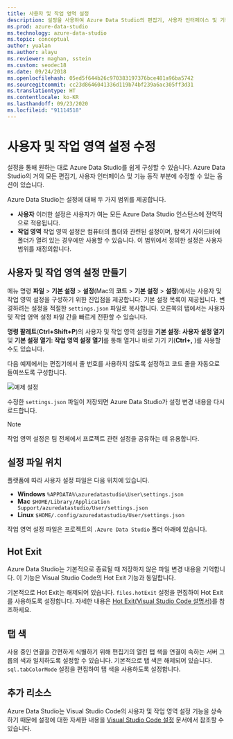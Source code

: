 ```yaml
---
title: 사용자 및 작업 영역 설정
description: 설정을 사용하여 Azure Data Studio의 편집기, 사용자 인터페이스 및 기능 동작을 원하는 대로 사용자 지정하는 방법을 알아봅니다.
ms.prod: azure-data-studio
ms.technology: azure-data-studio
ms.topic: conceptual
author: yualan
ms.author: alayu
ms.reviewer: maghan, sstein
ms.custom: seodec18
ms.date: 09/24/2018
ms.openlocfilehash: 05ed5f644b26c970383197376bce481a96ba5742
ms.sourcegitcommit: cc23d8646041336d119b74bf239a6ac305ff3d31
ms.translationtype: HT
ms.contentlocale: ko-KR
ms.lasthandoff: 09/23/2020
ms.locfileid: "91114518"
---
```

# <a name="modify-user-and-workspace-settings"></a>사용자 및 작업 영역 설정 수정

설정을 통해 원하는 대로 Azure Data Studio를 쉽게 구성할 수 있습니다. Azure Data Studio의 거의 모든 편집기, 사용자 인터페이스 및 기능 동작 부분에 수정할 수 있는 옵션이 있습니다.

Azure Data Studio는 설정에 대해 두 가지 범위를 제공합니다.

* **사용자** 이러한 설정은 사용자가 여는 모든 Azure Data Studio 인스턴스에 전역적으로 적용됩니다.
* **작업 영역** 작업 영역 설정은 컴퓨터의 폴더와 관련된 설정이며, 탐색기 사이드바에 폴더가 열려 있는 경우에만 사용할 수 있습니다. 이 범위에서 정의한 설정은 사용자 범위를 재정의합니다.

## <a name="creating-user-and-workspace-settings"></a>사용자 및 작업 영역 설정 만들기

메뉴 명령 **파일** > **기본 설정** > **설정**(Mac의 **코드** > **기본 설정** > **설정**)에서는 사용자 및 작업 영역 설정을 구성하기 위한 진입점을 제공합니다. 기본 설정 목록이 제공됩니다. 변경하려는 설정을 적절한 `settings.json` 파일로 복사합니다. 오른쪽의 탭에서는 사용자 및 작업 영역 설정 파일 간을 빠르게 전환할 수 있습니다.

**명령 팔레트**(**Ctrl+Shift+P**)의 사용자 및 작업 영역 설정을 **기본 설정: 사용자 설정 열기** 및 **기본 설정 열기: 작업 영역 설정 열기**를 통해 열거나 바로 가기 키(**Ctrl+,** )를 사용할 수도 있습니다.

다음 예제에서는 편집기에서 줄 번호를 사용하지 않도록 설정하고 코드 줄을 자동으로 들여쓰도록 구성합니다.

![예제 설정](media/settings/sample-settings.png)

수정한 `settings.json` 파일이 저장되면 Azure Data Studio가 설정 변경 내용을 다시 로드합니다.

> [!NOTE] 
> 작업 영역 설정은 팀 전체에서 프로젝트 관련 설정을 공유하는 데 유용합니다.

## <a name="settings-file-locations"></a>설정 파일 위치

플랫폼에 따라 사용자 설정 파일은 다음 위치에 있습니다.

* **Windows** `%APPDATA%\azuredatastudio\User\settings.json`
* **Mac** `$HOME/Library/Application Support/azuredatastudio/User/settings.json`
* **Linux** `$HOME/.config/azuredatastudio/User/settings.json`

작업 영역 설정 파일은 프로젝트의 `.Azure Data Studio` 폴더 아래에 있습니다.

## <a name="hot-exit"></a>Hot Exit

Azure Data Studio는 기본적으로 종료될 때 저장하지 않은 파일 변경 내용을 기억합니다. 이 기능은 Visual Studio Code의 Hot Exit 기능과 동일합니다.

기본적으로 Hot Exit는 해제되어 있습니다. `files.hotExit` 설정을 편집하여 Hot Exit를 사용하도록 설정합니다. 자세한 내용은 [Hot Exit(Visual Studio Code 설명서)](https://code.visualstudio.com/docs/editor/codebasics#_hot-exit)를 참조하세요.

## <a name="tab-color"></a>탭 색

사용 중인 연결을 간편하게 식별하기 위해 편집기의 열린 탭 색을 연결이 속하는 서버 그룹의 색과 일치하도록 설정할 수 있습니다. 기본적으로 탭 색은 해제되어 있습니다. `sql.tabColorMode` 설정을 편집하여 탭 색을 사용하도록 설정합니다.

## <a name="additional-resources"></a>추가 리소스

Azure Data Studio는 Visual Studio Code의 사용자 및 작업 영역 설정 기능을 상속하기 때문에 설정에 대한 자세한 내용을 [Visual Studio Code 설정](https://code.visualstudio.com/docs/getstarted/settings) 문서에서 참조할 수 있습니다.
